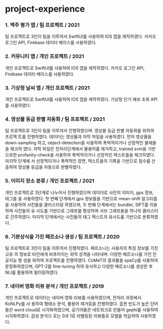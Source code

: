 # project-experience
### 1. 맥주 평가 앱 / 팀 프로젝트 / 2021  
팀 프로젝트로 3인이 팀을 이루어서 SwiftUI를 사용하여 IOS 앱을 제작하였다. 카카오 로그인 API, Firebase 데이터 베이스를 사용하였다.  

### 2. 커뮤니티 앱 / 개인 프로젝트 / 2021  
개인 프로젝트로 SwiftUI를 사용하여 IOS 앱을 제작하였다. 카카오 로그인 API, Firebase 데이터 베이스를 사용하였다.  

### 3. 기상청 날씨 앱 / 개인 프로젝트 / 2021  
개인 프로젝트로 SwiftUI를 사용하여 IOS 앱을 제작하였다. 기상청 단기 예보 조회 API를 사용하였다.  

### 4. 영상물 등급 판별 자동화 / 팀 프로젝트 / 2021  
팀 프로젝트로 3인이 팀을 이루어서 진행하였으며. 영상물 등급 판별 자동화를 위하여 프로젝
트를 진행하였다. 데이터는 영상물과 자막 파일을 사용하였다. 먼저 영상물을
down-sampling 하고, object-detection을 사용하여 폭력적이거나 선정적인 물체들을 체크하
였다. 자막 파일은 전처리단계에서 불용어를 제거하고, trained svm을 기반으로한
profanity-check을 사용하여 폭력적이거나 선정적인 텍스트들을 체크하였다. 마지막 단계에
서 선정적이거나 폭력적인 장면, 텍스트들의 기록을 기반으로 점수를 산출하여 영상물 등급을
자동으로 판별하였다.  

### 5. 이미지 장소 분류 / 개인 프로젝트 / 2021  
개인 프로젝트로 3단계로 나누어서 진행하였으며 데이터로 사진의 이미지, gps 정보, 태그들
을 사용하였다. 첫 번째 단계에서 gps 정보들을 기반으로 mean-shift 알고리즘을 사용하여
사진들을 클러스터링 하였으며, 두 번째 단계에서는 bundler, SIFT를 이용하여 사진들의 유
사도를 기반으로 그래프를 형성하여 서브 그래프들을 하나의 클러스터로 간주하였다. 마지막
단계에서는 사진들의 태그 텍스트의 유사도를 기반으로 분류하였다.

### 6. 기본상식을 가진 페르소나 생성 / 팀 프로젝트 / 2020  
팀 프로젝트로 3인이 팀을 이루어서 진행하였다. 페르소나는 사용자의 특징 정보를 가진 고유
의 정보로 타인에게 비추어지는 외적 성격을 나타내며. 다양한 페르소나를 가진 인공지능 형
성을 위하여 프로젝트를 진행하였다. CoMeT의 결과물을 spaCy를 사용하여 문장화하였으며,
GPT-2를 fine-tuning 하여 유사하고 다양한 페르소나를 생성한 후 NLI를 활용하여 필터링하였다.  

### 7. 네이버 영화 리뷰 분석 / 개인 프로젝트 / 2019  
개인 프로젝트로 데이터는 네이버 영화 리뷰를 사용하였으며, 전처리 과정에서 KoNLPy를 사
용하여 형태소 분석, 불용어 제거등을 진행하였다. 출현 빈도가 높은 단어들은 word cloud로
시각화하였으며, 공기어들은 네트워크로 만들어 gephi를 사용하여 시각화하였다. 감성 분석으
로는 0과 1로 라벨링된 리뷰들로 모델을 학습하여 사용하였다.  


